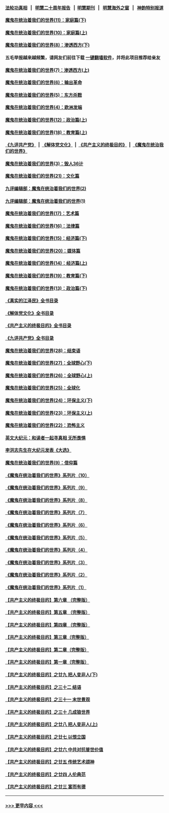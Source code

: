 #### [法轮功真相](https://github.com/gfw-breaker/truth/blob/master/README.md?t=0) &nbsp;&nbsp;|&nbsp;&nbsp; [明慧二十周年报告](https://github.com/gfw-breaker/mh-reports/blob/master/README.md?t=0) &nbsp;&nbsp;|&nbsp;&nbsp;[明慧期刊](https://github.com/gfw-breaker/mh-qikan) &nbsp;&nbsp;|&nbsp;&nbsp; [明慧海外之窗](https://github.com/gfw-breaker/mh-news/blob/master/README.md?t=0) &nbsp;&nbsp;|&nbsp;&nbsp; [神韵特别报道](https://github.com/gfw-breaker/mh-news/blob/master/shenyun.md?t=0)
#### [魔鬼在统治着我们的世界(11)：家庭篇(下)](../pages/nsc422/n10440961.md?t=01091543) 
#### [魔鬼在统治着我们的世界(10)：家庭篇(上)](../pages/nsc422/n10435448.md?t=01091543) 
#### [魔鬼在统治着我们的世界(8)：渗透西方(下)](../pages/nsc422/n10429603.md?t=01091543) 
#### 五毛举报越来越频繁，请网友们前往下载 [一键翻墙软件](https://github.com/gfw-breaker/ssr-accounts)，并将此项目推荐给亲友
#### [魔鬼在统治着我们的世界(7)：渗透西方(上)](../pages/nsc422/n10426013.md?t=01091543) 
#### [魔鬼在统治着我们的世界(6)：输出革命](../pages/nsc422/n10421536.md?t=01091543) 
#### [魔鬼在统治着我们的世界(5)：东方杀戮](../pages/nsc422/n10417707.md?t=01091543) 
#### [魔鬼在统治着我们的世界(4)：欧洲发端](../pages/nsc422/n10414890.md?t=01091543) 
#### [魔鬼在统治着我们的世界(12)：政治篇(上)](../pages/nsc422/n10444576.md?t=01091543) 
#### [魔鬼在统治着我们的世界(18)：教育篇(上)](../pages/nsc422/n10526970.md?t=01091543) 
#### [《九评共产党》](https://github.com/begood0513/9ping.md/blob/master/README.md) &nbsp;|&nbsp; [《解体党文化》](../../../../jtdwh.md/blob/master/README.md)  &nbsp;|&nbsp; [《共产主义的终极目的》](../../../../gczydzjmd.md/blob/master/README.md) &nbsp;|&nbsp; [《魔鬼在统治我们的世界》](../../../../mgztzwmdsj.md/blob/master/README.md) 
#### [魔鬼在统治着我们的世界(3)：毁人36计](../pages/nsc422/n10411583.md?t=01091543) 
#### [魔鬼在统治着我们的世界(21)：文化篇](../pages/nsc422/n10597706.md?t=01091543) 
#### [九评编辑部：魔鬼在统治着我们的世界(2)](../pages/nsc422/n10410036.md?t=01091543) 
#### [九评编辑部：魔鬼在统治着我们的世界(1)](../pages/nsc422/n10406825.md?t=01091543) 
#### [魔鬼在统治着我们的世界(17)：艺术篇](../pages/nsc422/n10499093.md?t=01091543) 
#### [魔鬼在统治着我们的世界(16)：法律篇](../pages/nsc422/n10485969.md?t=01091543) 
#### [魔鬼在统治着我们的世界(15)：经济篇(下)](../pages/nsc422/n10469975.md?t=01091543) 
#### [魔鬼在统治着我们的世界(20)：媒体篇](../pages/nsc422/n10586579.md?t=01091543) 
#### [魔鬼在统治着我们的世界(14)：经济篇(上)](../pages/nsc422/n10457370.md?t=01091543) 
#### [魔鬼在统治着我们的世界(19)：教育篇(下)](../pages/nsc422/n10564808.md?t=01091543) 
#### [魔鬼在统治着我们的世界(13)：政治篇(下)](../pages/nsc422/n10448270.md?t=01091543) 
#### [《真实的江泽民》全书目录](../pages/nsc422/n13721399.md?t=01091543) 
#### [《解体党文化》全书目录](../pages/nsc422/n13721157.md?t=01091543) 
#### [《共产主义的终极目的》全书目录](../pages/nsc422/n13721048.md?t=01091543) 
#### [《九评共产党》全书目录](../pages/nsc422/n13708085.md?t=01091543) 
#### [魔鬼在统治着我们的世界(28)：结束语](../pages/nsc422/n10936246.md?t=01091543) 
#### [魔鬼在统治着我们的世界(27)：全球野心(下)](../pages/nsc422/n10928319.md?t=01091543) 
#### [魔鬼在统治着我们的世界(26)：全球野心(上)](../pages/nsc422/n10900318.md?t=01091543) 
#### [魔鬼在统治着我们的世界(25)：全球化](../pages/nsc422/n10788205.md?t=01091543) 
#### [魔鬼在统治着我们的世界(24)：环保主义(下)](../pages/nsc422/n10695307.md?t=01091543) 
#### [魔鬼在统治着我们的世界(23)：环保主义(上)](../pages/nsc422/n10688613.md?t=01091543) 
#### [魔鬼在统治着我们的世界(22)：恐怖主义](../pages/nsc422/n10614727.md?t=01091543) 
#### [英文大纪元：和读者一起寻真相 无所畏惧](../pages/nsc422/n12542027.md?t=01091543) 
#### [李洪志先生在大纪元发表《大选》](../pages/nsc422/n12534746.md?t=01091543) 
#### [魔鬼在统治着我们的世界(9)：信仰篇](../pages/nsc422/n10432159.md?t=01091543) 
#### [《魔鬼在统治着我们的世界》系列片（10）](../pages/nsc422/n12292670.md?t=01091543) 
#### [《魔鬼在统治着我们的世界》系列片（9）](../pages/nsc422/n12290859.md?t=01091543) 
#### [《魔鬼在统治着我们的世界》系列片（8）](../pages/nsc422/n12287445.md?t=01091543) 
#### [《魔鬼在统治着我们的世界》系列片（7）](../pages/nsc422/n12283425.md?t=01091543) 
#### [《魔鬼在统治着我们的世界》系列片（6）](../pages/nsc422/n12282314.md?t=01091543) 
#### [《魔鬼在统治着我们的世界》系列片（5）](../pages/nsc422/n12281419.md?t=01091543) 
#### [《魔鬼在统治着我们的世界》系列片（4）](../pages/nsc422/n12274024.md?t=01091543) 
#### [《魔鬼在统治着我们的世界》系列片（3）](../pages/nsc422/n12271322.md?t=01091543) 
#### [《魔鬼在统治着我们的世界》系列片（2）](../pages/nsc422/n12269049.md?t=01091543) 
#### [《魔鬼在统治着我们的世界》系列片（1）](../pages/nsc422/n12267575.md?t=01091543) 
#### [【共产主义的终极目的】第六章 （完整版）](../pages/nsc422/n11428913.md?t=01091543) 
#### [【共产主义的终极目的】第五章 （完整版）](../pages/nsc422/n11428912.md?t=01091543) 
#### [【共产主义的终极目的】第四章 （完整版）](../pages/nsc422/n11428907.md?t=01091543) 
#### [【共产主义的终极目的】第三章（完整版）](../pages/nsc422/n11428848.md?t=01091543) 
#### [【共产主义的终极目的】第二章（完整版）](../pages/nsc422/n11428831.md?t=01091543) 
#### [【共产主义的终极目的】第一章（完整版）](../pages/nsc422/n11417651.md?t=01091543) 
#### [【共产主义的终极目的】之廿九 把人变非人(下)](../pages/nsc422/n11344140.md?t=01091543) 
#### [【共产主义的终极目的】之三十二 结语](../pages/nsc422/n11360535.md?t=01091543) 
#### [【共产主义的终极目的】之三十一 末世景观](../pages/nsc422/n11351129.md?t=01091543) 
#### [【共产主义的终极目的】之三十 几成狼世界](../pages/nsc422/n11348280.md?t=01091543) 
#### [【共产主义的终极目的】之廿八 把人变非人(上)](../pages/nsc422/n11340492.md?t=01091543) 
#### [【共产主义的终极目的】之廿七 以恨立国](../pages/nsc422/n11336944.md?t=01091543) 
#### [【共产主义的终极目的】之廿六 中共对抗普世价值](../pages/nsc422/n11324785.md?t=01091543) 
#### [【共产主义的终极目的】之廿五 传统艺术颂神](../pages/nsc422/n11296396.md?t=01091543) 
#### [【共产主义的终极目的】之廿四 人伦典范](../pages/nsc422/n11296397.md?t=01091543) 
#### [【共产主义的终极目的】之廿三 富而有德](../pages/nsc422/n11283598.md?t=01091543) 

----
#### [ >>> 更早内容 <<< ](../indexes/nsc422-earlier.md)
